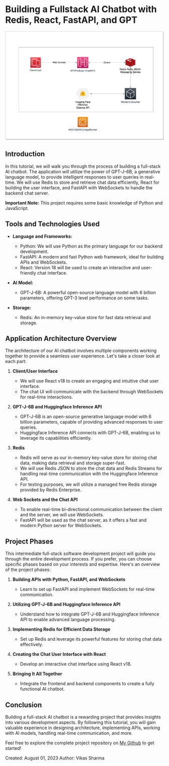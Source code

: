 # Building a Fullstack AI Chatbot with Redis, React, FastAPI, and GPT

![Fullstack AI Chatbot](https://github.com/vikasharma005/Fullstack-AI-Chatbot/blob/main/docs/full-stack-chatbot-architecture.png)

## Introduction

In this tutorial, we will walk you through the process of building a full-stack AI chatbot. The application will utilize the power of GPT-J-6B, a generative language model, to provide intelligent responses to user queries in real-time. We will use Redis to store and retrieve chat data efficiently, React for building the user interface, and FastAPI with WebSockets to handle the backend chat server.

**Important Note:**
This project requires some basic knowledge of Python and JavaScript.

## Tools and Technologies Used

- **Language and Frameworks:**
  - Python: We will use Python as the primary language for our backend development.
  - FastAPI: A modern and fast Python web framework, ideal for building APIs and WebSockets.
  - React: Version 18 will be used to create an interactive and user-friendly chat interface.

- **AI Model:**
  - GPT-J-6B: A powerful open-source language model with 6 billion parameters, offering GPT-3 level performance on some tasks.

- **Storage:**
  - Redis: An in-memory key-value store for fast data retrieval and storage.

## Application Architecture Overview

The architecture of our AI chatbot involves multiple components working together to provide a seamless user experience. Let's take a closer look at each part:

1. **Client/User Interface**
   - We will use React v18 to create an engaging and intuitive chat user interface.
   - The chat UI will communicate with the backend through WebSockets for real-time interactions.

2. **GPT-J-6B and Huggingface Inference API**
   - GPT-J-6B is an open-source generative language model with 6 billion parameters, capable of providing advanced responses to user queries.
   - Huggingface Inference API connects with GPT-J-6B, enabling us to leverage its capabilities efficiently.

3. **Redis**
   - Redis will serve as our in-memory key-value store for storing chat data, making data retrieval and storage super-fast.
   - We will use Redis JSON to store the chat data and Redis Streams for handling real-time communication with the Huggingface Inference API.
   - For testing purposes, we will utilize a managed free Redis storage provided by Redis Enterprise.

4. **Web Sockets and the Chat API**
   - To enable real-time bi-directional communication between the client and the server, we will use WebSockets.
   - FastAPI will be used as the chat server, as it offers a fast and modern Python server for WebSockets.

## Project Phases

This intermediate full-stack software development project will guide you through the entire development process. If you prefer, you can choose specific phases based on your interests and expertise. Here's an overview of the project phases:

1. **Building APIs with Python, FastAPI, and WebSockets**
   - Learn to set up FastAPI and implement WebSockets for real-time communication.

2. **Utilizing GPT-J-6B and Huggingface Inference API**
   - Understand how to integrate GPT-J-6B and Huggingface Inference API to enable advanced language processing.

3. **Implementing Redis for Efficient Data Storage**
   - Set up Redis and leverage its powerful features for storing chat data effectively.

4. **Creating the Chat User Interface with React**
   - Develop an interactive chat interface using React v18.

5. **Bringing It All Together**
   - Integrate the frontend and backend components to create a fully functional AI chatbot.

## Conclusion

Building a full-stack AI chatbot is a rewarding project that provides insights into various development aspects. By following this tutorial, you will gain valuable experience in designing architecture, implementing APIs, working with AI models, handling real-time communication, and more.

Feel free to explore the complete project repository on [My Github](https://github.com/vikasharma005/Fullstack-AI-Chatbot/) to get started!

Created: August 01, 2023
Author: Vikas Sharma
